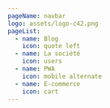 ```yaml
---
pageName: navbar
logo: assets/logo-c42.png
pageList:
  - name: Blog
    icon: quote left
  - name: La société
    icon: users
  - name: PWA
    icon: mobile alternate
  - name: E-commerce
    icon: cart
---
```

